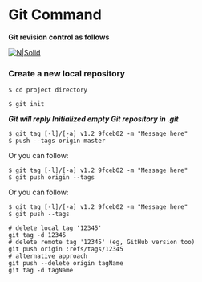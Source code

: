 # Git Command
**Git revision control as follows**

[![N|Solid](https://cldup.com/dTxpPi9lDf.thumb.png)](https://nodesource.com/products/nsolid)


### Create a new local repository
```git-init
$ cd project directory
```
```git-init
$ git init
```
***Git will reply
Initialized empty Git repository in .git***
```git-init
$ git tag [-l]/[-a] v1.2 9fceb02 -m "Message here"
$ push --tags origin master
```
Or you can follow:
```git-init
$ git tag [-l]/[-a] v1.2 9fceb02 -m "Message here"
$ git push origin --tags
```
Or you can follow:
```git-init
$ git tag [-l]/[-a] v1.2 9fceb02 -m "Message here"
$ git push --tags
```
```git-init
# delete local tag '12345'
git tag -d 12345
# delete remote tag '12345' (eg, GitHub version too)
git push origin :refs/tags/12345
# alternative approach
git push --delete origin tagName
git tag -d tagName
```
